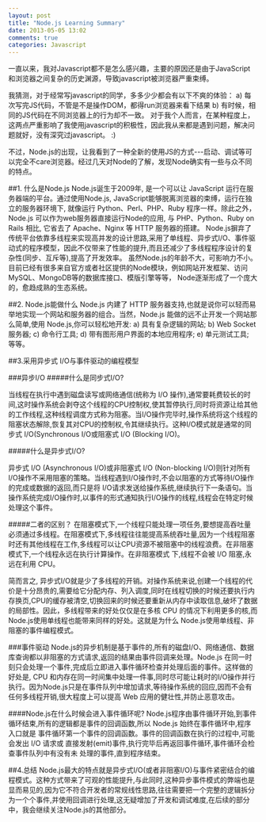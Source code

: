 ```yaml
---
layout: post
title: "Node.js Learning Summary"
date: 2013-05-05 13:02
comments: true
categories: Javascript 
---
```

一直以来，我对Javascript都不是怎么感兴趣，主要的原因还是由于JavaScript 和浏览器之间复杂的历史渊源，导致javascript被浏览器严重束缚。

我猜测，对于经常写javascript的同学，多多少少都会有以下不爽的体验：
	a) 每次写完JS代码，不管是不是操作DOM，都得run浏览器来看下结果
	b) 有时候，相同的JS代码在不同浏览器上的行为却不一致。
对于我个人而言，在某种程度上，这两点严重影响了我使用javascript的积极性，因此我从来都是遇到问题，解决问题就好，没有深究过javascript。 :)

不过，Node.js的出现，让我看到了一种全新的使用JS的方式---启动、调试等可以完全不care浏览器。经过几天对Node的了解，发现Node确实有一些与众不同的特点。

<!--More-->
##1. 什么是Node.js
Node.js诞生于2009年, 是一个可以让 JavaScript 运行在服务器端的平台。通过使用Node.js, JavaScript能够脱离浏览器的束缚，运行在独立的服务器环境下, 就像运行 Python、Perl、PHP、Ruby 程序一样。除此之外，Node.js 可以作为web服务器直接运行Node的应用, 与 PHP、Python、Ruby on Rails 相比, 它省去了 Apache、Nginx 等 HTTP 服务器的搭建。
Node.js摒弃了传统平台依靠多线程来实现高并发的设计思路,采用了单线程、异步式I/O、事件驱动式的程序模型，因此不仅带来了性能的提升,而且还减少了多线程程序设计的复杂性(同步、互斥等),提高了开发效率。
虽然Node.js的年龄不大，可影响力不小。目前已经有很多来自官方或者社区提供的Node模块，例如网站开发框架、访问MySQL、MongoDB等的数据库接口、模版引擎等等， Node逐渐形成了一个庞大的，愈趋成熟的生态系统。

##2. Node.js能做什么
Node.js 内建了 HTTP 服务器支持,也就是说你可以轻而易举地实现一个网站和服务器的组合。当然，Node.js 能做的远不止开发一个网站那么简单,使用 Node.js,你可以轻松地开发:
	a) 具有复杂逻辑的网站;
	b) Web Socket 服务器;
	c) 命令行工具;
	d) 带有图形用户界面的本地应用程序;
	e) 单元测试工具;
等等。

##3.采用异步式 I/O与事件驱动的编程模型

###异步I/O
#####什么是同步式I/O?

当线程在执行中遇到磁盘读写或网络通信(统称为 I/O 操作),通常要耗费较长的时间,这时操作系统会剥夺这个线程的CPU控制权,使其暂停执行,同时将资源让给其他的工作线程,这种线程调度方式称为阻塞。当I/O操作完毕时,操作系统将这个线程的阻塞状态解除,恢复其对CPU的控制权,令其继续执行。这种I/O模式就是通常的同步式 I/O(Synchronous I/O或阻塞式 I/O (Blocking I/O)。

#####什么是异步式I/O?

异步式 I/O (Asynchronous I/O)或非阻塞式 I/O (Non-blocking I/O)则针对所有I/O操作不采用阻塞的策略。当线程遇到I/O操作时,不会以阻塞的方式等待I/O操作的完成或数据的返回,而只是将 I/O请求发送给操作系统,继续执行下一条语句。当操作系统完成I/O操作时,以事件的形式通知执行I/O操作的线程,线程会在特定时候处理这个事件。

#####二者的区别？
在阻塞模式下,一个线程只能处理一项任务,要想提高吞吐量必须通过多线程。在阻塞模式下,多线程往往能提高系统吞吐量,因为一个线程阻塞时还有其他线程在工作,多线程可以让CPU资源不被阻塞中的线程浪费。在非阻塞模式下,一个线程永远在执行计算操作。在非阻塞模式 下,线程不会被 I/O 阻塞,永远在利用 CPU。

简而言之, 异步式I/O就是少了多线程的开销。对操作系统来说,创建一个线程的代价是十分昂贵的,需要给它分配内存、列入调度,同时在线程切换的时候还要执行内存换页,CPU的缓存被清空,切换回来的时候还要重新从内存中读取信息,破坏了数据的局部性。因此，多线程带来的好处仅仅是在多核 CPU 的情况下利用更多的核,而Node.js使用单线程也能带来同样的好处。这就是为什么 Node.js使用单线程、非阻塞的事件编程模式。

###事件驱动
Node.js的异步机制是基于事件的,所有的磁盘I/O、网络通信、数据库查询都以非阻塞的方式请求,返回的结果由事件回调来处理。Node.js 在同一时 刻只会处理一个事件,完成后立即进入事件循环检查并处理后面的事件。这样做的好处是, CPU 和内存在同一时间集中处理一件事,同时尽可能让耗时的I/O操作并行执行。因为Node.js只是在事件队列中增加请求,等待操作系统的回应,因而不会有任何多线程开销,很大程度上可以提高 Web 应用的健壮性,并防止恶意攻击。
    
####Node.js在什么时候会进入事件循环呢?
Node.js程序由事件循环开始,到事件循环结束,所有的逻辑都是事件的回调函数,所以 Node.js 始终在事件循环中,程序入口就是 事件循环第一个事件的回调函数。事件的回调函数在执行的过程中,可能会发出 I/O 请求或 直接发射(emit)事件,执行完毕后再返回事件循环,事件循环会检查事件队列中有没有未 处理的事件,直到程序结束。

##4.总结
Node.js最大的特点就是异步式I/O(或者非阻塞I/O)与事件紧密结合的编程模式。这种方式带来了可观的性能提升,与此同时,这种异步事件模式的弊端也是显而易见的,因为它不符合开发者的常规线性思路,往往需要把一个完整的逻辑拆分为一个个事件,并使用回调进行处理,这无疑增加了开发和调试难度,在后续的部分中，我会继续关注Node.js的其他部分。
